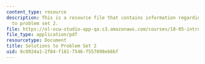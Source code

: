 ```yaml
---
content_type: resource
description: This is a resource file that contains information regarding solutions
  to problem set 2.
file: https://ol-ocw-studio-app-qa.s3.amazonaws.com/courses/18-05-introduction-to-probability-and-statistics-spring-2014/8c8924a12f84f1817546f557090eb6bf_MIT18_05S14_ps2_solutions.pdf
file_type: application/pdf
resourcetype: Document
title: Solutions to Problem Set 2
uid: 8c8924a1-2f84-f181-7546-f557090eb6bf
---
```

